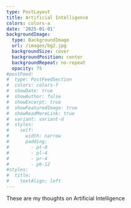 ```yaml
---
type: PostLayout
title: Artificial Intelligence
colors: colors-a
date: '2025-01-01'
backgroundImage:
  type: BackgroundImage
  url: /images/bg2.jpg
  backgroundSize: cover
  backgroundPosition: center
  backgroundRepeat: no-repeat
  opacity: 75
#postFeed:
#  type: PostFeedSection
#  colors: colors-f
#  showDate: true
#  showAuthor: false
#  showExcerpt: true
#  showFeaturedImage: true
#  showReadMoreLink: true
#  variant: variant-d
#  styles:
#    self:
#      width: narrow
#      padding:
#        - pt-0
#        - pl-4
#        - pr-4
#        - pb-12
#styles:
#  title:
#    textAlign: left
---
```


These are my thoughts on Artificial Intelligence
